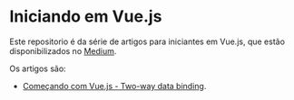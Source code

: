 # Iniciando em Vue.js

Este repositorio é da série de artigos para iniciantes em Vue.js, que estão disponibilizados no [Medium](https://medium.com/@Emanuel_G).

Os artigos são:
+ [Começando com Vue.js - Two-way data binding](https://medium.com/@Emanuel_G/come%C3%A7ando-em-vue-js-o-two-way-data-binding-32d26aea8aa8#.d0s5lt3ky).
